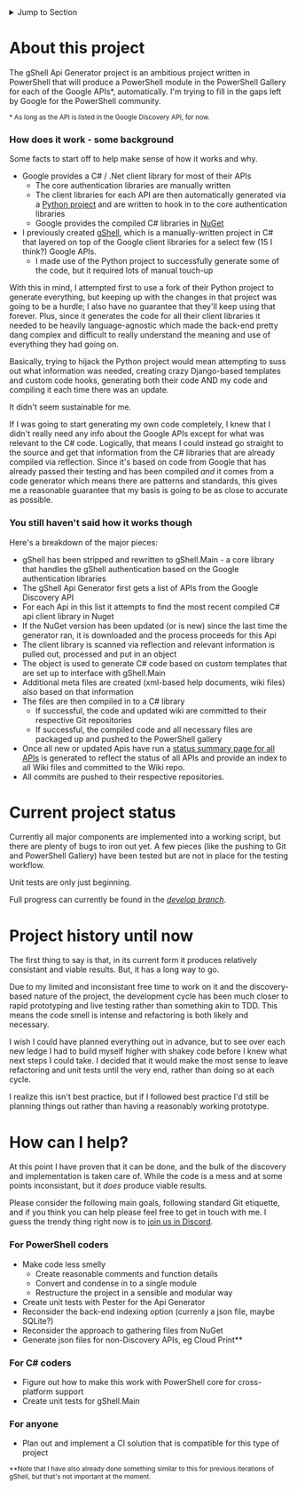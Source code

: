 <details>
  <summary>Jump to Section</summary>

* [About This Project](#about)
  * [Some Background](#about-background)
  * [How It Works](#about-how-it-works)
* [Current Project Status](#status)
* [Project History](#history)
* [How Can I Help?](#help)
  * [In PowerShell](#help-powershell)
  * [In C#](#help-csharp)
  * [Other](#help-other)
  
</details>

# <a name="about"></a>About this project
The gShell Api Generator project is an ambitious project written in PowerShell that will produce a PowerShell module in the PowerShell Gallery for each of the Google APIs*, automatically. I'm trying to fill in the gaps left by Google for the PowerShell community.

<sub>* As long as the API is listed in the Google Discovery API, for now.</sub>

### <a name="about-background"></a>How does it work - some background
Some facts to start off to help make sense of how it works and why.

* Google provides a C# / .Net client library for most of their APIs
  * The core authentication libraries are manually written
  * The client libraries for each API are then automatically generated via a [Python project](https://github.com/google/apis-client-generator) and are written to hook in to the core authentication libraries
  * Google provides the compiled C# libraries in [NuGet](https://www.nuget.org/profiles/google-apis-packages)
* I previously created [gShell](https://github.com/squid808/gShell), which is a manually-written project in C# that layered on top of the Google client libraries for a select few (15 I think?) Google APIs.
  * I made use of the Python project to successfully generate some of the code, but it required lots of manual touch-up

With this in mind, I attempted first to use a fork of their Python project to generate everything, but keeping up with the changes in that project was going to be a hurdle; I also have no guarantee that they'll keep using that forever. Plus, since it generates the code for all their client libraries it needed to be heavily language-agnostic which made the back-end pretty dang complex and difficult to really understand the meaning and use of everything they had going on.

Basically, trying to hijack the Python project would mean attempting to suss out what information was needed, creating crazy Django-based templates and custom code hooks, generating both their code AND my code and compiling it each time there was an update.

It didn't seem sustainable for me.

If I was going to start generating my own code completely, I knew that I didn't really need any info about the Google APIs except for what was relevant to the C# code. Logically, that means I could instead go straight to the source and get that information from the C# libraries that are already compiled via reflection. Since it's based on code from Google that has already passed their testing and has been compiled *and* it comes from a code generator which means there are patterns and standards, this gives me a reasonable guarantee that my basis is going to be as close to accurate as possible.

### <a name="about-how-it-works"></a>You still haven't said how it works though
Here's a breakdown of the major pieces:

* gShell has been stripped and rewritten to gShell.Main - a core library that handles the gShell authentication based on the Google authentication libraries
* The gShell Api Generator first gets a list of APIs from the Google Discovery API
* For each Api in this list it attempts to find the most recent compiled C# api client library in Nuget
* If the NuGet version has been updated (or is new) since the last time the generator ran, it is downloaded and the process proceeds for this Api
* The client library is scanned via reflection and relevant information is pulled out, processed and put in an object
* The object is used to generate C# code based on custom templates that are set up to interface with gShell.Main
* Additional meta files are created (xml-based help documents, wiki files) also based on that information
* The files are then compiled in to a C# library
  * If successful, the code and updated wiki are committed to their respective Git repositories
  * If successful, the compiled code and all necessary files are packaged up and pushed to the PowerShell gallery
* Once all new or updated Apis have run a [status summary page for all APIs](https://github.com/squid808/GshellAutomationTest/wiki/ModulesIndex) is generated to reflect the status of all APIs and provide an index to all Wiki files and committed to the Wiki repo.
* All commits are pushed to their respective repositories.

# <a name="status"></a>Current project status
Currently all major components are implemented into a working script, but there are plenty of bugs to iron out yet. A few pieces (like the pushing to Git and PowerShell Gallery) have been tested but are not in place for the testing workflow.

Unit tests are only just beginning.

Full progress can currently be found in the [*develop branch*](https://github.com/squid808/gShellApiGenerator/tree/develop).

# <a name="history"></a>Project history until now
The first thing to say is that, in its current form it produces relatively consistant and viable results. But, it has a long way to go.

Due to my limited and inconsistant free time to work on it and the discovery-based nature of the project, the development cycle has been much closer to rapid prototyping and live testing rather than something akin to TDD. This means the code smell is intense and refactoring is both likely and necessary.

I wish I could have planned everything out in advance, but to see over each new ledge I had to build myself higher with shakey code before I knew what next steps I could take. I decided that it would make the most sense to leave refactoring and unit tests until the very end, rather than doing so at each cycle.

I realize this isn't best practice, but if I followed best practice I'd still be planning things out rather than having a reasonably working prototype.

# <a name="help"></a>How can I help?
At this point I have proven that it can be done, and the bulk of the discovery and implementation is taken care of. While the code is a mess and at some points inconsistant, but it *does* produce viable results.

Please consider the following main goals, following standard Git etiquette, and if you think you can help please feel free to get in touch with me. I guess the trendy thing right now is to [join us in Discord](https://discord.gg/EbvD7Nq).

### <a name="help-powershell"></a>For PowerShell coders
* Make code less smelly
  * Create reasonable comments and function details
  * Convert and condense in to a single module
  * Restructure the project in a sensible and modular way
* Create unit tests with Pester for the Api Generator
* Reconsider the back-end indexing option (currenly a json file, maybe SQLite?)
* Reconsider the approach to gathering files from NuGet
* Generate json files for non-Discovery APIs, eg Cloud Print**

### <a name="help-csharp"></a>For C# coders
* Figure out how to make this work with PowerShell core for cross-platform support
* Create unit tests for gShell.Main

### <a name="help-other"></a>For anyone
* Plan out and implement a CI solution that is compatible for this type of project

<sub>**Note that I have also already done something similar to this for previous iterations of gShell, but that's not important at the moment.</sub>